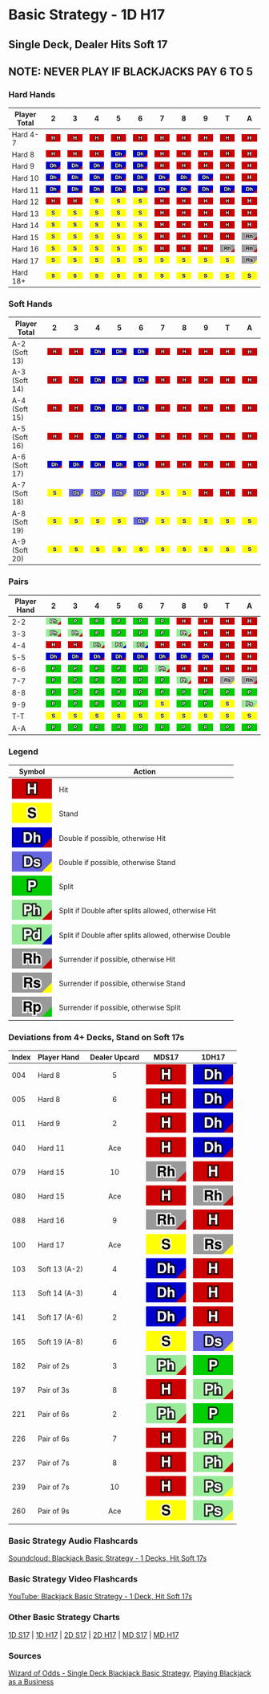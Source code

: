 # Basic Strategy - 1D H17
## Single Deck, Dealer Hits Soft 17

## NOTE: NEVER PLAY IF BLACKJACKS PAY 6 TO 5

### Hard Hands
| Player Total  | 2   | 3   | 4   | 5   | 6   | 7   | 8   | 9   | T   | A   |
| --- | :-: | :-: | :-: | :-: | :-: | :-: | :-: | :-: | :-: | :-: |
| Hard 4-7      | ![H](../../../img/actions/h.svg) | ![H](../../../img/actions/h.svg) | ![H](../../../img/actions/h.svg) | ![H](../../../img/actions/h.svg) | ![H](../../../img/actions/h.svg) | ![H](../../../img/actions/h.svg) | ![H](../../../img/actions/h.svg) | ![H](../../../img/actions/h.svg) | ![H](../../../img/actions/h.svg) | ![H](../../../img/actions/h.svg) |
| Hard 8        | ![H](../../../img/actions/h.svg) | ![H](../../../img/actions/h.svg) | ![H](../../../img/actions/h.svg) | ![Dh](../../../img/actions/dh.svg) | ![Dh](../../../img/actions/dh.svg) | ![H](../../../img/actions/h.svg) | ![H](../../../img/actions/h.svg) | ![H](../../../img/actions/h.svg) | ![H](../../../img/actions/h.svg) | ![H](../../../img/actions/h.svg) |
| Hard 9        | ![Dh](../../../img/actions/dh.svg) | ![Dh](../../../img/actions/dh.svg) | ![Dh](../../../img/actions/dh.svg) | ![Dh](../../../img/actions/dh.svg) | ![Dh](../../../img/actions/dh.svg) | ![H](../../../img/actions/h.svg) | ![H](../../../img/actions/h.svg) | ![H](../../../img/actions/h.svg) | ![H](../../../img/actions/h.svg) | ![H](../../../img/actions/h.svg) |
| Hard 10       | ![Dh](../../../img/actions/dh.svg) | ![Dh](../../../img/actions/dh.svg) | ![Dh](../../../img/actions/dh.svg) | ![Dh](../../../img/actions/dh.svg) | ![Dh](../../../img/actions/dh.svg) | ![Dh](../../../img/actions/dh.svg) | ![Dh](../../../img/actions/dh.svg) | ![Dh](../../../img/actions/dh.svg) | ![H](../../../img/actions/h.svg) | ![H](../../../img/actions/h.svg) |
| Hard 11       | ![Dh](../../../img/actions/dh.svg) | ![Dh](../../../img/actions/dh.svg) | ![Dh](../../../img/actions/dh.svg) | ![Dh](../../../img/actions/dh.svg) | ![Dh](../../../img/actions/dh.svg) | ![Dh](../../../img/actions/dh.svg) | ![Dh](../../../img/actions/dh.svg) | ![Dh](../../../img/actions/dh.svg) | ![Dh](../../../img/actions/dh.svg) | ![Dh](../../../img/actions/dh.svg) |
| Hard 12       | ![H](../../../img/actions/h.svg) | ![H](../../../img/actions/h.svg) | ![S](../../../img/actions/s.svg) | ![S](../../../img/actions/s.svg) | ![S](../../../img/actions/s.svg) | ![H](../../../img/actions/h.svg) | ![H](../../../img/actions/h.svg) | ![H](../../../img/actions/h.svg) | ![H](../../../img/actions/h.svg) | ![H](../../../img/actions/h.svg) |
| Hard 13       | ![S](../../../img/actions/s.svg) | ![S](../../../img/actions/s.svg) | ![S](../../../img/actions/s.svg) | ![S](../../../img/actions/s.svg) | ![S](../../../img/actions/s.svg) | ![H](../../../img/actions/h.svg) | ![H](../../../img/actions/h.svg) | ![H](../../../img/actions/h.svg) | ![H](../../../img/actions/h.svg) | ![H](../../../img/actions/h.svg) |
| Hard 14       | ![S](../../../img/actions/s.svg) | ![S](../../../img/actions/s.svg) | ![S](../../../img/actions/s.svg) | ![S](../../../img/actions/s.svg) | ![S](../../../img/actions/s.svg) | ![H](../../../img/actions/h.svg) | ![H](../../../img/actions/h.svg) | ![H](../../../img/actions/h.svg) | ![H](../../../img/actions/h.svg) | ![H](../../../img/actions/h.svg) |
| Hard 15       | ![S](../../../img/actions/s.svg) | ![S](../../../img/actions/s.svg) | ![S](../../../img/actions/s.svg) | ![S](../../../img/actions/s.svg) | ![S](../../../img/actions/s.svg) | ![H](../../../img/actions/h.svg) | ![H](../../../img/actions/h.svg) | ![H](../../../img/actions/h.svg) | ![H](../../../img/actions/h.svg) | ![Rh](../../../img/actions/rh.svg) |
| Hard 16       | ![S](../../../img/actions/s.svg) | ![S](../../../img/actions/s.svg) | ![S](../../../img/actions/s.svg) | ![S](../../../img/actions/s.svg) | ![S](../../../img/actions/s.svg) | ![H](../../../img/actions/h.svg) | ![H](../../../img/actions/h.svg) | ![H](../../../img/actions/h.svg) | ![Rh](../../../img/actions/rh.svg) | ![Rh](../../../img/actions/rh.svg) |
| Hard 17       | ![S](../../../img/actions/s.svg) | ![S](../../../img/actions/s.svg) | ![S](../../../img/actions/s.svg) | ![S](../../../img/actions/s.svg) | ![S](../../../img/actions/s.svg) | ![S](../../../img/actions/s.svg) | ![S](../../../img/actions/s.svg) | ![S](../../../img/actions/s.svg) | ![S](../../../img/actions/s.svg) | ![Rs](../../../img/actions/rs.svg) |
| Hard 18+      | ![S](../../../img/actions/s.svg) | ![S](../../../img/actions/s.svg) | ![S](../../../img/actions/s.svg) | ![S](../../../img/actions/s.svg) | ![S](../../../img/actions/s.svg) | ![S](../../../img/actions/s.svg) | ![S](../../../img/actions/s.svg) | ![S](../../../img/actions/s.svg) | ![S](../../../img/actions/s.svg) | ![S](../../../img/actions/s.svg) |

### Soft Hands
| Player Total  | 2   | 3   | 4   | 5   | 6   | 7   | 8   | 9   | T   | A   |
| --- | :-: | :-: | :-: | :-: | :-: | :-: | :-: | :-: | :-: | :-: |
| A-2 (Soft 13) | ![H](../../../img/actions/h.svg) | ![H](../../../img/actions/h.svg) | ![Dh](../../../img/actions/dh.svg) | ![Dh](../../../img/actions/dh.svg) | ![Dh](../../../img/actions/dh.svg) | ![H](../../../img/actions/h.svg) | ![H](../../../img/actions/h.svg) | ![H](../../../img/actions/h.svg) | ![H](../../../img/actions/h.svg) | ![H](../../../img/actions/h.svg) |
| A-3 (Soft 14) | ![H](../../../img/actions/h.svg) | ![H](../../../img/actions/h.svg) | ![Dh](../../../img/actions/dh.svg) | ![Dh](../../../img/actions/dh.svg) | ![Dh](../../../img/actions/dh.svg) | ![H](../../../img/actions/h.svg) | ![H](../../../img/actions/h.svg) | ![H](../../../img/actions/h.svg) | ![H](../../../img/actions/h.svg) | ![H](../../../img/actions/h.svg) |
| A-4 (Soft 15) | ![H](../../../img/actions/h.svg) | ![H](../../../img/actions/h.svg) | ![Dh](../../../img/actions/dh.svg) | ![Dh](../../../img/actions/dh.svg) | ![Dh](../../../img/actions/dh.svg) | ![H](../../../img/actions/h.svg) | ![H](../../../img/actions/h.svg) | ![H](../../../img/actions/h.svg) | ![H](../../../img/actions/h.svg) | ![H](../../../img/actions/h.svg) |
| A-5 (Soft 16) | ![H](../../../img/actions/h.svg) | ![H](../../../img/actions/h.svg) | ![Dh](../../../img/actions/dh.svg) | ![Dh](../../../img/actions/dh.svg) | ![Dh](../../../img/actions/dh.svg) | ![H](../../../img/actions/h.svg) | ![H](../../../img/actions/h.svg) | ![H](../../../img/actions/h.svg) | ![H](../../../img/actions/h.svg) | ![H](../../../img/actions/h.svg) |
| A-6 (Soft 17) | ![Dh](../../../img/actions/dh.svg) | ![Dh](../../../img/actions/dh.svg) | ![Dh](../../../img/actions/dh.svg) | ![Dh](../../../img/actions/dh.svg) | ![Dh](../../../img/actions/dh.svg) | ![H](../../../img/actions/h.svg) | ![H](../../../img/actions/h.svg) | ![H](../../../img/actions/h.svg) | ![H](../../../img/actions/h.svg) | ![H](../../../img/actions/h.svg) |
| A-7 (Soft 18) | ![S](../../../img/actions/s.svg) | ![Ds](../../../img/actions/ds.svg) | ![Ds](../../../img/actions/ds.svg) | ![Ds](../../../img/actions/ds.svg) | ![Ds](../../../img/actions/ds.svg) | ![S](../../../img/actions/s.svg) | ![S](../../../img/actions/s.svg) | ![H](../../../img/actions/h.svg) | ![H](../../../img/actions/h.svg) | ![H](../../../img/actions/h.svg) |
| A-8 (Soft 19) | ![S](../../../img/actions/s.svg) | ![S](../../../img/actions/s.svg) | ![S](../../../img/actions/s.svg) | ![S](../../../img/actions/s.svg) | ![Ds](../../../img/actions/ds.svg) | ![S](../../../img/actions/s.svg) | ![S](../../../img/actions/s.svg) | ![S](../../../img/actions/s.svg) | ![S](../../../img/actions/s.svg) | ![S](../../../img/actions/s.svg) |
| A-9 (Soft 20) | ![S](../../../img/actions/s.svg) | ![S](../../../img/actions/s.svg) | ![S](../../../img/actions/s.svg) | ![S](../../../img/actions/s.svg) | ![S](../../../img/actions/s.svg) | ![S](../../../img/actions/s.svg) | ![S](../../../img/actions/s.svg) | ![S](../../../img/actions/s.svg) | ![S](../../../img/actions/s.svg) | ![S](../../../img/actions/s.svg) |

### Pairs
| Player Hand   | 2   | 3   | 4   | 5   | 6   | 7   | 8   | 9   | T   | A   |
| --- | :-: | :-: | :-: | :-: | :-: | :-: | :-: | :-: | :-: | :-: |
| 2-2           | ![Ph](../../../img/actions/ph.svg) | ![P](../../../img/actions/p.svg) | ![P](../../../img/actions/p.svg) | ![P](../../../img/actions/p.svg) | ![P](../../../img/actions/p.svg) | ![P](../../../img/actions/p.svg) | ![H](../../../img/actions/h.svg) | ![H](../../../img/actions/h.svg) | ![H](../../../img/actions/h.svg) | ![H](../../../img/actions/h.svg) |
| 3-3           | ![Ph](../../../img/actions/ph.svg) | ![Ph](../../../img/actions/ph.svg) | ![P](../../../img/actions/p.svg) | ![P](../../../img/actions/p.svg) | ![P](../../../img/actions/p.svg) | ![P](../../../img/actions/p.svg) | ![Ph](../../../img/actions/ph.svg) | ![H](../../../img/actions/h.svg) | ![H](../../../img/actions/h.svg) | ![H](../../../img/actions/h.svg) |
| 4-4           | ![H](../../../img/actions/h.svg) | ![H](../../../img/actions/h.svg) | ![Ph](../../../img/actions/ph.svg) | ![Pd](../../../img/actions/pd.svg) | ![Pd](../../../img/actions/pd.svg) | ![H](../../../img/actions/h.svg) | ![H](../../../img/actions/h.svg) | ![H](../../../img/actions/h.svg) | ![H](../../../img/actions/h.svg) | ![H](../../../img/actions/h.svg) |
| 5-5           | ![Dh](../../../img/actions/dh.svg) | ![Dh](../../../img/actions/dh.svg) | ![Dh](../../../img/actions/dh.svg) | ![Dh](../../../img/actions/dh.svg) | ![Dh](../../../img/actions/dh.svg) | ![Dh](../../../img/actions/dh.svg) | ![Dh](../../../img/actions/dh.svg) | ![Dh](../../../img/actions/dh.svg) | ![H](../../../img/actions/h.svg) | ![H](../../../img/actions/h.svg) |
| 6-6           | ![P](../../../img/actions/p.svg) | ![P](../../../img/actions/p.svg) | ![P](../../../img/actions/p.svg) | ![P](../../../img/actions/p.svg) | ![P](../../../img/actions/p.svg) | ![Ph](../../../img/actions/ph.svg) | ![H](../../../img/actions/h.svg) | ![H](../../../img/actions/h.svg) | ![H](../../../img/actions/h.svg) | ![H](../../../img/actions/h.svg) |
| 7-7           | ![P](../../../img/actions/p.svg) | ![P](../../../img/actions/p.svg) | ![P](../../../img/actions/p.svg) | ![P](../../../img/actions/p.svg) | ![P](../../../img/actions/p.svg) | ![P](../../../img/actions/p.svg) | ![Ph](../../../img/actions/ph.svg) | ![H](../../../img/actions/h.svg) | ![Rs](../../../img/actions/rs.svg) | ![Rh](../../../img/actions/rh.svg) |
| 8-8           | ![P](../../../img/actions/p.svg) | ![P](../../../img/actions/p.svg) | ![P](../../../img/actions/p.svg) | ![P](../../../img/actions/p.svg) | ![P](../../../img/actions/p.svg) | ![P](../../../img/actions/p.svg) | ![P](../../../img/actions/p.svg) | ![P](../../../img/actions/p.svg) | ![P](../../../img/actions/p.svg) | ![P](../../../img/actions/p.svg) |
| 9-9           | ![P](../../../img/actions/p.svg) | ![P](../../../img/actions/p.svg) | ![P](../../../img/actions/p.svg) | ![P](../../../img/actions/p.svg) | ![P](../../../img/actions/p.svg) | ![S](../../../img/actions/s.svg) | ![P](../../../img/actions/p.svg) | ![P](../../../img/actions/p.svg) | ![S](../../../img/actions/s.svg) | ![Ps](../../../img/actions/ps.svg) |
| T-T           | ![S](../../../img/actions/s.svg) | ![S](../../../img/actions/s.svg) | ![S](../../../img/actions/s.svg) | ![S](../../../img/actions/s.svg) | ![S](../../../img/actions/s.svg) | ![S](../../../img/actions/s.svg) | ![S](../../../img/actions/s.svg) | ![S](../../../img/actions/s.svg) | ![S](../../../img/actions/s.svg) | ![S](../../../img/actions/s.svg) |
| A-A           | ![P](../../../img/actions/p.svg) | ![P](../../../img/actions/p.svg) | ![P](../../../img/actions/p.svg) | ![P](../../../img/actions/p.svg) | ![P](../../../img/actions/p.svg) | ![P](../../../img/actions/p.svg) | ![P](../../../img/actions/p.svg) | ![P](../../../img/actions/p.svg) | ![P](../../../img/actions/p.svg) | ![P](../../../img/actions/p.svg) |

### Legend
| Symbol                                | Action                                                  |
| ---                                   | ---                                                     |
| ![H](../../../img/actions/h.svg)      | Hit                                                     |
| ![S](../../../img/actions/s.svg)      | Stand                                                   |
| ![Dh](../../../img/actions/dh.svg)    | Double if possible, otherwise Hit                       |
| ![Ds](../../../img/actions/ds.svg)    | Double if possible, otherwise Stand                     |
| ![P](../../../img/actions/p.svg)      | Split                                                   |
| ![Ph](../../../img/actions/ph.svg)    | Split if Double after splits allowed, otherwise Hit     |
| ![Pd](../../../img/actions/pd.svg)    | Split if Double after splits allowed, otherwise Double  |
| ![Rh](../../../img/actions/rh.svg)    | Surrender if possible, otherwise Hit                    |
| ![Rs](../../../img/actions/rs.svg)    | Surrender if possible, otherwise Stand                  |
| ![Rp](../../../img/actions/rp.svg)    | Surrender if possible, otherwise Split                  |

### Deviations from 4+ Decks, Stand on Soft 17s
| Index | Player Hand | Dealer Upcard | MDS17 | 1DH17 |
| :-- | :-- | :-: | :-: | :-: |
| 004 | Hard 8 | 5 | ![H](../../../img/actions/h.svg) | ![Dh](../../../img/actions/dh.svg) |
| 005 | Hard 8 | 6 | ![H](../../../img/actions/h.svg) | ![Dh](../../../img/actions/dh.svg) |
| 011 | Hard 9 | 2 | ![H](../../../img/actions/h.svg) | ![Dh](../../../img/actions/dh.svg) |
| 040 | Hard 11 | Ace | ![H](../../../img/actions/h.svg) | ![Dh](../../../img/actions/dh.svg) |
| 079 | Hard 15 | 10 | ![Rh](../../../img/actions/rh.svg) | ![H](../../../img/actions/h.svg) |
| 080 | Hard 15 | Ace | ![H](../../../img/actions/h.svg) | ![Rh](../../../img/actions/rh.svg) |
| 088 | Hard 16 | 9 | ![Rh](../../../img/actions/rh.svg) | ![H](../../../img/actions/h.svg) |
| 100 | Hard 17 | Ace | ![S](../../../img/actions/s.svg) | ![Rs](../../../img/actions/rs.svg) |
| 103 | Soft 13 (A-2) | 4 | ![Dh](../../../img/actions/dh.svg) | ![H](../../../img/actions/h.svg) |
| 113 | Soft 14 (A-3) | 4 | ![Dh](../../../img/actions/dh.svg) | ![H](../../../img/actions/h.svg) |
| 141 | Soft 17 (A-6) | 2 | ![Dh](../../../img/actions/dh.svg) | ![H](../../../img/actions/h.svg) |
| 165 | Soft 19 (A-8) | 6 | ![S](../../../img/actions/s.svg) | ![Ds](../../../img/actions/ds.svg) |
| 182 | Pair of 2s | 3 | ![Ph](../../../img/actions/ph.svg) | ![P](../../../img/actions/p.svg) |
| 197 | Pair of 3s | 8 | ![H](../../../img/actions/h.svg) | ![Ph](../../../img/actions/ph.svg) |
| 221 | Pair of 6s | 2 | ![Ph](../../../img/actions/ph.svg) | ![P](../../../img/actions/p.svg) |
| 226 | Pair of 6s | 7 | ![H](../../../img/actions/h.svg) | ![Ph](../../../img/actions/ph.svg) |
| 237 | Pair of 7s | 8 | ![H](../../../img/actions/h.svg) | ![Ph](../../../img/actions/ph.svg) |
| 239 | Pair of 7s | 10 | ![H](../../../img/actions/h.svg) | ![Ps](../../../img/actions/ps.svg) |
| 260 | Pair of 9s | Ace | ![S](../../../img/actions/s.svg) | ![Ps](../../../img/actions/ps.svg) |

### Basic Strategy Audio Flashcards
[Soundcloud: Blackjack Basic Strategy - 1 Decks, Hit Soft 17s](https://soundcloud.com/jackacestudios/sets/blackjack-basic-strategy-1dh17)

### Basic Strategy Video Flashcards
[YouTube: Blackjack Basic Strategy - 1 Deck, Hit Soft 17s](https://www.youtube.com/watch?v=Tis_YoGzSOk&list=PLf7_Bpai9n_1gH2UHKN2dPUS9c4fsEunZ)

### Other Basic Strategy Charts
[1D S17](./1D_S17.md) | [1D H17](./1D_H17.md) | [2D S17](./2D_H17.md) | [2D H17](./2D_H17.md) | [MD S17](./MD_H17.md) | [MD H17](./MD_H17.md)

### Sources
[Wizard of Odds - Single Deck Blackjack Basic Strategy](https://wizardofodds.com/games/blackjack/strategy/1-deck/), [Playing Blackjack as a Business](https://www.amazon.com/Playing-Blackjack-Business-Lawrence-Revere/dp/1607967626/)
